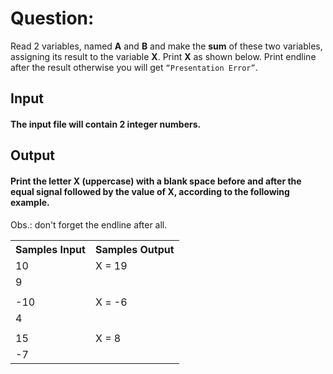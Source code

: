 # Question:

Read 2 variables, named **A** and **B** and make the **sum** of these two variables, assigning its result to the variable **X**. Print **X** as shown below. Print endline after the result otherwise you will get `“Presentation Error”`.

## Input

#### The input file will contain **2** integer numbers.

## Output

#### Print the letter **X (uppercase)** with a blank space before and after the equal signal followed by the value of **X**, according to the following example.

Obs.: don't forget the endline after all.


<table >
    <tr>
        <th>Samples Input</th>
        <th>Samples Output</th>
    </tr><tr></tr>
    <tr>
        <td>10</td>
        <td>X = 19</td>
    </tr><tr></tr>
    <tr>
        <td>9</td>
        <td></td>
    </tr><tr></tr>
    <tr>
        <td></td>
        <td></td>
    </tr><tr></tr>
    <tr>
        <td>-10</td>
        <td>X = -6</td>
    </tr><tr></tr>
    <tr>
        <td>4</td>
        <td></td>
    </tr><tr></tr>
    <tr>
        <td></td>
        <td></td>
    </tr><tr></tr>
    <tr>
        <td>15</td>
        <td>X = 8</td>
    </tr><tr></tr>
    <tr>
        <td>-7</td>
        <td></td>
    </tr>
</table>
